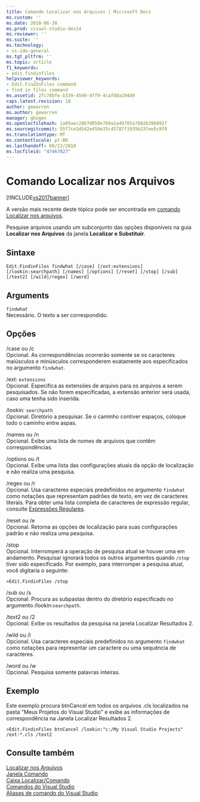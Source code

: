 ```yaml
---
title: Comando Localizar nos Arquivos | Microsoft Docs
ms.custom: ''
ms.date: 2018-06-30
ms.prod: visual-studio-dev14
ms.reviewer: ''
ms.suite: ''
ms.technology:
- vs-ide-general
ms.tgt_pltfrm: ''
ms.topic: article
f1_keywords:
- edit.findinfiles
helpviewer_keywords:
- Edit.FindInFiles command
- find in files command
ms.assetid: 2fc78bfe-b339-4599-97f9-4cafd8a194d9
caps.latest.revision: 18
author: gewarren
ms.author: gewarren
manager: ghogen
ms.openlocfilehash: 1a05aec2867d050e7b9a1a49705a7882b396892f
ms.sourcegitcommit: 55f7ce2d5d2e458e35c45787f1935b237ee5c9f8
ms.translationtype: MT
ms.contentlocale: pt-BR
ms.lasthandoff: 08/22/2018
ms.locfileid: "47467827"
---
```

# <a name="find-in-files-command"></a>Comando Localizar nos Arquivos
[!INCLUDE[vs2017banner](../../includes/vs2017banner.md)]

A versão mais recente deste tópico pode ser encontrada em [comando Localizar nos arquivos](https://docs.microsoft.com/visualstudio/ide/reference/find-in-files-command).  
  
  
Pesquise arquivos usando um subconjunto das opções disponíveis na guia **Localizar nos Arquivos** da janela **Localizar e Substituir**.  
  
## <a name="syntax"></a>Sintaxe  
  
```  
Edit.FindinFiles findwhat [/case] [/ext:extensions]  
[/lookin:searchpath] [/names] [/options] [/reset] [/stop] [/sub]  
[/text2] [/wild|/regex] [/word]  
```  
  
## <a name="arguments"></a>Arguments  
 `findwhat`  
 Necessário. O texto a ser correspondido.  
  
## <a name="switches"></a>Opções  
 /case ou /c  
 Opcional. As correspondências ocorrerão somente se os caracteres maiúsculos e minúsculos corresponderem exatamente aos especificados no argumento `findwhat`.  
  
 /ext: `extensions`  
 Opcional. Especifica as extensões de arquivo para os arquivos a serem pesquisados. Se não forem especificadas, a extensão anterior será usada, caso uma tenha sido inserida.  
  
 /lookin: `searchpath`  
 Opcional. Diretório a pesquisar. Se o caminho contiver espaços, coloque todo o caminho entre aspas.  
  
 /names ou /n  
 Opcional. Exibe uma lista de nomes de arquivos que contêm correspondências.  
  
 /options ou /t  
 Opcional. Exibe uma lista das configurações atuais da opção de localização e não realiza uma pesquisa.  
  
 /regex ou /r  
 Opcional. Usa caracteres especiais predefinidos no argumento `findwhat` como notações que representam padrões de texto, em vez de caracteres literais. Para obter uma lista completa de caracteres de expressão regular, consulte [Expressões Regulares](../../ide/using-regular-expressions-in-visual-studio.md).  
  
 /reset ou /e  
 Opcional. Retorna as opções de localização para suas configurações padrão e não realiza uma pesquisa.  
  
 /stop  
 Opcional. Interromperá a operação de pesquisa atual se houver uma em andamento. Pesquisar ignorará todos os outros argumentos quando `/stop` tiver sido especificado. Por exemplo, para interromper a pesquisa atual, você digitaria o seguinte:  
  
```  
>Edit.FindinFiles /stop  
```  
  
 /sub ou /s  
 Opcional. Procura as subpastas dentro do diretório especificado no argumento /lookin:`searchpath`.  
  
 /text2 ou /2  
 Opcional. Exibe os resultados da pesquisa na janela Localizar Resultados 2.  
  
 /wild ou /l  
 Opcional. Usa caracteres especiais predefinidos no argumento `findwhat` como notações para representar um caractere ou uma sequência de caracteres.  
  
 /word ou /w  
 Opcional. Pesquisa somente palavras inteiras.  
  
## <a name="example"></a>Exemplo  
 Este exemplo procura btnCancel em todos os arquivos .cls localizados na pasta "Meus Projetos do Visual Studio" e exibe as informações de correspondência na Janela Localizar Resultados 2.  
  
```  
>Edit.FindinFiles btnCancel /lookin:"c:/My Visual Studio Projects" /ext:*.cls /text2  
```  
  
## <a name="see-also"></a>Consulte também  
 [Localizar nos Arquivos](../../ide/find-in-files.md)   
 [Janela Comando](../../ide/reference/command-window.md)   
 [Caixa Localizar/Comando](../../ide/find-command-box.md)   
 [Comandos do Visual Studio](../../ide/reference/visual-studio-commands.md)   
 [Aliases de comando do Visual Studio](../../ide/reference/visual-studio-command-aliases.md)



